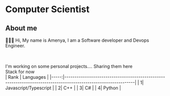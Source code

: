 #  Computer Scientist
## About me
👋👋👋 Hi, My name is Amenya, I am a Software developer and Devops Engineer. </br> 
</br>
</br>

I'm working on some personal projects.... Sharing them here </br>
Stack for now
</br>
| Rank | Languages                                                                                                      |
|-----:|----------------------------------------------------------------------------------------------------------------|
|     1| Javascript/Typescript                                                                                    | 
|     2| C++                                                                                                            |
|     3| C#                                                                                                             |
|     4| Python  |  
</br>



